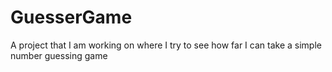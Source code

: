 # GuesserGame
A project that I am working on where I try to see how far I can take a simple number guessing game
